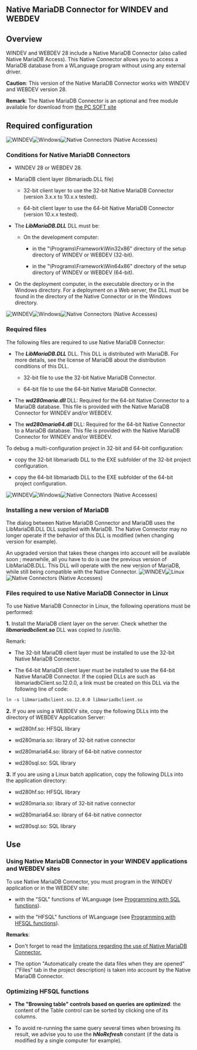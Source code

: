 
## Native MariaDB Connector for WINDEV and WEBDEV
			

<a name="NOTE1"></a>
<a name="NOTE1_1"></a>


## Overview
<a name="overview_ELTTEXTE000223"></a>
WINDEV and WEBDEV 28 include a Native MariaDB Connector (also called Native MariaDB Access). This Native Connector allows you to access a MariaDB database from a WLanguage program without using any external driver.

**Caution**: This version of the Native MariaDB Connector works with WINDEV and WEBDEV version 28.

**Remark**: The Native MariaDB Connector is an optional and free module available for download from [the PC SOFT site](https://www.windev.com)





<a name="NOTE3"></a>
<a name="NOTE3_1"></a>


## Required configuration
<a name="required_configuration_ELTTEXTE000247"></a>
![WINDEV](https://doc.pcsoft.fr/ext/images/us/WD.png)![Windows](https://doc.pcsoft.fr/ext/images/us/WINDOWS.png)![Native Connectors (Native Accesses)](https://doc.pcsoft.fr/ext/images/us/AN.png) 

### Conditions for Native MariaDB Connectors
<a name="conditions_for_native_mariadb_connectors_ELTPARAGRAPHE000030"></a>



- WINDEV 28 or WEBDEV 28.

- MariaDB client layer (libmariadb.DLL file)

	- 32-bit client layer to use the 32-bit Native MariaDB Connector (version 3.x.x to 10.x.x tested).

	- 64-bit client layer to use the 64-bit Native MariaDB Connector (version 10.x.x tested).




- The ***LibMariaDB.DLL*** DLL must be:

	- On the development computer: 

		- in the "\\Programs\\Framework\\Win32x86" directory of the setup directory of WINDEV or WEBDEV (32-bit).

		- in the "\\Programs\\Framework\\Win64x86" directory of the setup directory of WINDEV or WEBDEV (64-bit).




- On the deployment computer, in the executable directory or in the Windows directory. For a deployment on a Web server, the DLL must be found in the directory of the Native Connector or in the Windows directory. 



<a name="NOTE3_2"></a>
![WINDEV](https://doc.pcsoft.fr/ext/images/us/WD.png)![Windows](https://doc.pcsoft.fr/ext/images/us/WINDOWS.png)![Native Connectors (Native Accesses)](https://doc.pcsoft.fr/ext/images/us/AN.png) 

### Required files
<a name="required_files_ELTPARAGRAPHE000056"></a>

The following files are required to use Native MariaDB Connector:

- The ***LibMariaDB.DLL*** DLL. This DLL is distributed with MariaDB. For more details, see the license of MariaDB about the distribution conditions of this DLL.

	- 32-bit file to use the 32-bit Native MariaDB Connector.

	- 64-bit file to use the 64-bit Native MariaDB Connector. 




- The ***wd280maria.dll*** DLL: Required for the 64-bit Native Connector to a MariaDB database. This file is provided with the Native MariaDB Connector for WINDEV and/or WEBDEV.

- The ***wd280maria64.dll*** DLL: Required for the 64-bit Native Connector to a MariaDB database. This file is provided with the Native MariaDB Connector for WINDEV and/or WEBDEV.




To debug a multi-configuration project in 32-bit and 64-bit configuration: 

- copy the 32-bit libmariadb DLL to the EXE subfolder of the 32-bit project configuration. 

- copy the 64-bit libmariadb DLL to the EXE subfolder of the 64-bit project configuration.



<a name="NOTE3_3"></a>
![WINDEV](https://doc.pcsoft.fr/ext/images/us/WD.png)![Windows](https://doc.pcsoft.fr/ext/images/us/WINDOWS.png)![Native Connectors (Native Accesses)](https://doc.pcsoft.fr/ext/images/us/AN.png) 

### Installing a new version of MariaDB
<a name="installing_new_version_mariadb_ELTPARAGRAPHE000081"></a>

The dialog between Native MariaDB Connector and MariaDB uses the LibMariaDB.DLL DLL supplied with MariaDB. 
The Native Connector may no longer operate if the behavior of this DLL is modified (when changing version for example).

An upgraded version that takes these changes into account will be available soon ; meanwhile, all you have to do is use the previous version of LibMariaDB.DLL. This DLL will operate with the new version of MariaDB, while still being compatible with the Native Connector. 
<a name="NOTE3_4"></a>
![WINDEV](https://doc.pcsoft.fr/ext/images/us/WD.png)![Linux](https://doc.pcsoft.fr/ext/images/us/LX.png)![Native Connectors (Native Accesses)](https://doc.pcsoft.fr/ext/images/us/AN.png) 

### Files required to use Native MariaDB Connector in Linux
<a name="files_required_use_native_mariadb_connector_linux_ELTPARAGRAPHE000094"></a>

To use Native MariaDB Connector in Linux, the following operations must be performed:

**1.** Install the MariaDB client layer on the server. Check whether the ***libmariadbclient.so*** DLL was copied to /usr/lib.

Remark: 

- The 32-bit MariaDB client layer must be installed to use the 32-bit Native MariaDB Connector. 

- The 64-bit MariaDB client layer must be installed to use the 64-bit Native MariaDB Connector. If the copied DLLs are such as libmariadbClient.so.12.0.0, a link must be created on this DLL via the following line of code:





```txt
ln -s libmariadbclient.so.12.0.0 libmariadbclient.so
```


**2.** If you are using a WEBDEV site, copy the following DLLs into the directory of WEBDEV Application Server:

- wd280hf.so: HFSQL library

- wd280maria.so: library of 32-bit native connector

- wd280maria64.so: library of 64-bit native connector

- wd280sql.so: SQL library




**3.** If you are using a Linux batch application, copy the following DLLs into the application directory:

- wd280hf.so: HFSQL library

- wd280maria.so: library of 32-bit native connector

- wd280maria64.so: library of 64-bit native connector

- wd280sql.so: SQL library 




<a name="NOTE4"></a>
<a name="NOTE4_1"></a>


## Use
<a name="use_ELTTEXTE000289"></a>


### Using Native MariaDB Connector in your WINDEV applications and WEBDEV sites
<a name="using_native_mariadb_connector_your_windev_applications_and_webdev_sites_ELTPARAGRAPHE000142"></a>

To use Native MariaDB Connector, you must program in the WINDEV application or in the WEBDEV site:

- with the "SQL" functions of WLanguage (see [Programming with SQL functions](../WDMariaDB/1000021529.md)).

- with the "HFSQL" functions of WLanguage (see [Programming with HFSQL functions](../WDMariaDB/1000021528.md)).


**Remarks**: 

- Don't forget to read the [limitations regarding the use of Native MariaDB Connector.](../WDMariaDB/1000021521.md)

- The option "Automatically create the data files when they are opened" ("Files" tab in the project description) is taken into account by the Native MariaDB Connector. 





<a name="NOTE4_2"></a>


### Optimizing HFSQL functions
<a name="optimizing_hfsql_functions_ELTPARAGRAPHE000173"></a>

- **The "Browsing table" controls based on queries are optimized**: the content of the Table control can be sorted by clicking one of its columns.

- To avoid re-running the same query several times when browsing its result, we advise you to use the ***hNoRefresh*** constant (if the data is modified by a single computer for example).





